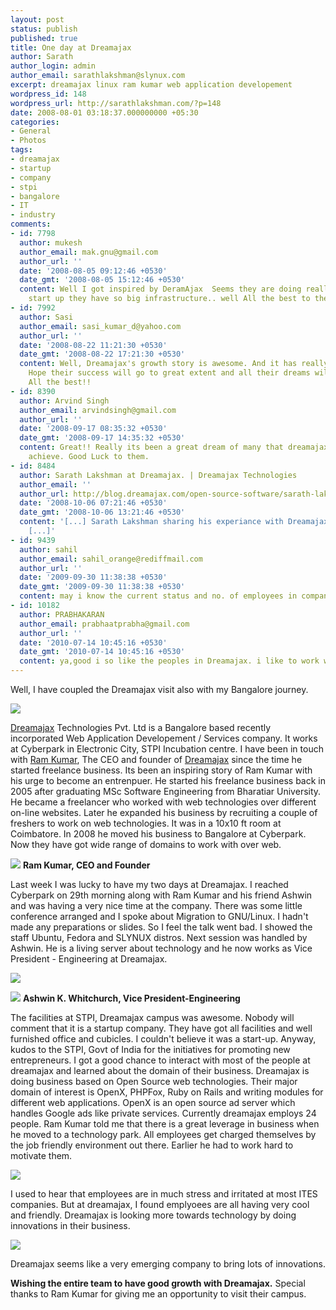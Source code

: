 ```yaml
---
layout: post
status: publish
published: true
title: One day at Dreamajax
author: Sarath
author_login: admin
author_email: sarathlakshman@slynux.com
excerpt: dreamajax linux ram kumar web application developement
wordpress_id: 148
wordpress_url: http://sarathlakshman.com/?p=148
date: 2008-08-01 03:18:37.000000000 +05:30
categories:
- General
- Photos
tags:
- dreamajax
- startup
- company
- stpi
- bangalore
- IT
- industry
comments:
- id: 7798
  author: mukesh
  author_email: mak.gnu@gmail.com
  author_url: ''
  date: '2008-08-05 09:12:46 +0530'
  date_gmt: '2008-08-05 15:12:46 +0530'
  content: Well I got inspired by DeramAjax  Seems they are doing really good. in
    start up they have so big infrastructure.. well All the best to them.
- id: 7992
  author: Sasi
  author_email: sasi_kumar_d@yahoo.com
  author_url: ''
  date: '2008-08-22 11:21:30 +0530'
  date_gmt: '2008-08-22 17:21:30 +0530'
  content: Well, Dreamajax's growth story is awesome. And it has really inspired me.
    Hope their success will go to great extent and all their dreams will become Reality.
    All the best!!
- id: 8390
  author: Arvind Singh
  author_email: arvindsingh@gmail.com
  author_url: ''
  date: '2008-09-17 08:35:32 +0530'
  date_gmt: '2008-09-17 14:35:32 +0530'
  content: Great!! Really its been a great dream of many that dreamajax is able to
    achieve. Good Luck to them.
- id: 8484
  author: Sarath Lakshman at Dreamajax. | Dreamajax Technologies
  author_email: ''
  author_url: http://blog.dreamajax.com/open-source-software/sarath-lakshman-in-dreamajax
  date: '2008-10-06 07:21:46 +0530'
  date_gmt: '2008-10-06 13:21:46 +0530'
  content: '[...] Sarath Lakshman sharing his experiance with Dreamajax .. read on
    [...]'
- id: 9439
  author: sahil
  author_email: sahil_orange@rediffmail.com
  author_url: ''
  date: '2009-09-30 11:38:38 +0530'
  date_gmt: '2009-09-30 11:38:38 +0530'
  content: may i know the current status and no. of employees in company
- id: 10182
  author: PRABHAKARAN
  author_email: prabhaatprabha@gmail.com
  author_url: ''
  date: '2010-07-14 10:45:16 +0530'
  date_gmt: '2010-07-14 10:45:16 +0530'
  content: ya,good i so like the peoples in Dreamajax. i like to work with this group...
---
```

Well, I have coupled the Dreamajax visit also with my Bangalore journey.

<a href="http://picasaweb.google.com/sarathlakshman/Dreamajax/photo#5229182314011464978"><img src="http://lh5.ggpht.com/sarathlakshman/SJHJm_RolRI/AAAAAAAAARw/q8xtCjfkd1E/s400/img_0435.jpg" /></a>

<a href="http://www.dreamajax.com/">Dreamajax</a> Technologies Pvt. Ltd is a Bangalore based recently incorporated Web Application Developement / Services company. It works at Cyberpark in Electronic City, STPI Incubation centre. I have been in  touch with <a href="http://softyram.com/">Ram Kumar</a>, The CEO and founder of <a href="http://www.dreamajax.com/">Dreamajax</a> since the time he started freelance business. Its been an inspiring story of Ram Kumar with his urge to become an entrenpuer. He started his freelance business back in 2005 after graduating MSc Software Engineering from Bharatiar University. He became a freelancer who worked with web technologies over different on-line websites. Later he expanded his business by recruiting a couple of freshers to work on web technologies. It was in a 10x10 ft room at Coimbatore. In 2008 he moved his business to Bangalore at Cyberpark. Now they have got wide range of domains to work with over web.

<a href="http://picasaweb.google.com/sarathlakshman/Dreamajax/photo#5229182308705329506"><img src="http://lh3.ggpht.com/sarathlakshman/SJHJmrgjYWI/AAAAAAAAARY/BRuwDS6mJ3g/s400/img_0432.jpg" /></a>
<strong>Ram Kumar, CEO and Founder</strong>

Last week I was lucky to have my two days at Dreamajax. I reached Cyberpark on 29th morning along with Ram Kumar and his friend Ashwin and was having a very nice time at the company. There was some little conference arranged and I spoke about Migration to GNU/Linux. I hadn't made any preparations or slides. So I feel the talk went bad. I showed the staff Ubuntu, Fedora and SLYNUX distros. Next session was handled by Ashwin. He is a living server about technology and he now works as Vice President - Engineering at Dreamajax.  <a id="more"></a><a id="more-148"></a>

<a href="http://picasaweb.google.com/sarathlakshman/Dreamajax/photo#5229182624444575458"><img src="http://lh3.ggpht.com/sarathlakshman/SJHJ5Dup7uI/AAAAAAAAASg/9867_4RS4OM/s400/img_0441.jpg" /></a>

<a href="http://picasaweb.google.com/sarathlakshman/Dreamajax/photo#5229183765236120370"><img src="http://lh6.ggpht.com/sarathlakshman/SJHK7dgjezI/AAAAAAAAATY/MbBpCHDrjEM/s400/img_0455.jpg" /></a>
<strong>Ashwin K. Whitchurch, Vice President-Engineering</strong>

The facilities at STPI, Dreamajax campus was awesome. Nobody will comment that it is a startup company. They have got all facilities and well furnished office and cubicles. I couldn't believe it was a start-up. Anyway, kudos to the STPI, Govt of India for the initiatives for promoting new entrepreneurs. I got a good chance to interact with most of the people at dreamajax and learned about the domain of their business. Dreamajax is doing business based on Open Source web technologies. Their major domain of interest is OpenX, PHPFox, Ruby on Rails and writing modules for different web applications. OpenX is an open source ad server which handles Google ads like private services.  Currently dreamajax employs 24 people. Ram Kumar told me that there is a great leverage in business when he moved to a technology park. All employees get charged themselves by the job friendly environment out there. Earlier he had to work hard to motivate them. 

<a href="http://picasaweb.google.com/sarathlakshman/Dreamajax/photo#5229183763326655106"><img src="http://lh6.ggpht.com/sarathlakshman/SJHK7WZTWoI/AAAAAAAAATg/oJjeQo4Cst0/s400/img_0459.jpg" /></a>

I used to hear that employees are in much stress and irritated at most ITES companies. But at dreamajax, I found emplyoees are all having very cool and friendly.  Dreamajax is looking more towards technology by doing innovations in their business. 

<a href="http://picasaweb.google.com/sarathlakshman/Dreamajax/photo#5229183769500248690"><img src="http://lh4.ggpht.com/sarathlakshman/SJHK7tZM6nI/AAAAAAAAATw/sAOa0bZUKuA/s400/img_0468.jpg" /></a>

Dreamajax seems like a very emerging company to bring lots of innovations.

<strong>Wishing the entire team to have good growth with Dreamajax.</strong> Special thanks to Ram Kumar for giving me an opportunity to visit their campus.
